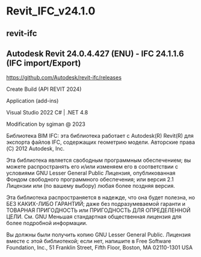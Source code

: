 
# Revit_IFC_v24.1.0

## revit-ifc

## Autodesk Revit 24.0.4.427 (ENU) - IFC 24.1.1.6 (IFC import/Export)

https://github.com/Autodesk/revit-ifc/releases

 Create Build (API REVIT 2024) 

 Application (add-ins)
 
 Visual Studio 2022 
 C# | .NET 4.8
 
Modification by sgiman @ 2023

Библиотека BIM IFC: эта библиотека работает с Autodesk(R) Revit(R) для экспорта файлов IFC, содержащих геометрию модели. Авторские права (C) 2012 Autodesk, Inc.

Эта библиотека является свободным программным обеспечением; вы можете распространять его и/или изменяем его в соответствии с условиями GNU Lesser General Public Лицензия, опубликованная Фондом свободного программного обеспечения; или версия 2.1 Лицензии или (по вашему выбору) любая более поздняя версия.

Эта библиотека распространяется в надежде, что она будет полезна, но БЕЗ КАКИХ-ЛИБО ГАРАНТИЙ; даже без подразумеваемой гаранти и ТОВАРНАЯ ПРИГОДНОСТЬ или ПРИГОДНОСТЬ ДЛЯ ОПРЕДЕЛЕННОЙ ЦЕЛИ.
См. GNU Меньшая стандартная общественная лицензия для более подробной информации.

Вы должны были получить копию GNU Lesser General Public.
Лицензия вместе с этой библиотекой; если нет, напишите в Free Software
Foundation, Inc., 51 Franklin Street, Fifth Floor, Boston, MA  02110-1301  USA


